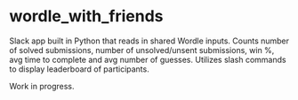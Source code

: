 # wordle_with_friends
Slack app built in Python that reads in shared Wordle inputs.
Counts number of solved submissions, number of unsolved/unsent submissions, win %, avg time to complete and avg number of guesses.
Utilizes slash commands to display leaderboard of participants.

Work in progress.
